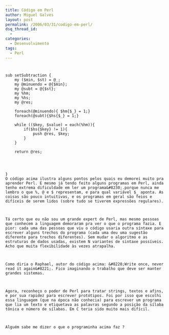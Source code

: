 ```yaml
---
title: Código em Perl
author: Miguel Galves
layout: post
permalink: /2006/03/31/codigo-em-perl/
dsq_thread_id:
  - 
categories:
  - Desenvolvimento
tags:
  - Perl
---
```

# 

 
    sub setSubtraction {
        my ($min, $st) = @_;
        my @minuendo = @{$min};
        my @subt = @{$st};
        my %hm;
        my %hs;
        my @res;
    
        foreach(@minuendo){ $hm{$_} = 1;}
        foreach(@subt){$hs{$_} = 1;}
        
        while (($key, $value) = each(%hm)){
            if($hs{$key} != 1){
                push @res, $key;
            }
        }
        
        return @res;
        
    
    
    
    }
    O código acima ilustra alguns pontos pelos quais eu demorei muito pra aprender Perl. E mesmo já tendo feito alguns programas em Perl, ainda tenho extrema dificuldade em ler um programa&#8230;.porque nunca me lembro o que %, @ e $ representam, e para qual variável $_ aponta. As coisas são pouco intuitivas, e os programas em geral são feios e difíceis de serem lidos (sobre tudo se tiverem expressões regulares).
    
    
    
    Tá certo que eu não sou um grande expert de Perl, mas mesmo pessoas que conhecem a linguagem demoraram pra ver o que o programa fazia. E pior: cada uma das pessoas que viu o código usaria outra síntaxe para escrever alguns trechos do programa (cada uma deu uma sugestão diferente para trechos diferentes). Sem mudar o algoritmo e as estruturas de dados usadas, existem N variantes de sintaxe possíveis. Acho que muita flexibilidade às vezes atrapalha.
    
    
    
    Como diria o Raphael, autor do código acima: &#8220;Write once, never read it again&#8221;. Fico imaginando o trabalho que deve ser manter grandes sistemas.
    
    
    
    Agora, reconheço o poder de Perl para tratar strings, textos e afins, e por sua rapidez para escrever protótipos. Foi por isso que escolhi essa linguagem (que na época não conhecia) para escrever um programa que lia um texto e etiquetava as palavras segundo a posição da sílaba tônica e número de sílabas. Em C teria sido muito mais difícil.
    
    
    
    Alguém sabe me dizer o que o programinha acima faz ?
    